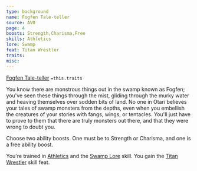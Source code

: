 ```yaml
---
type: background
name: Fogfen Tale-teller 
source: AV0
page: 4
boosts: Strength,Charisma,Free
skills: Athletics
lore: Swamp
feat: Titan Wrestler
traits: 
misc: 
---
```


[Fogfen Tale-teller](###%20Fogfen%20Tale-teller)
`=this.traits`


You know there are monstrous things out in the swamp known as Fogfen; you've seen these things through the mist, gliding through the murky water and heaving themselves over sodden bits of land. No one in Otari believes your tales of swamp monsters from the depths, even when you embellish the creatures of your stories with fangs, wings, or tentacles. You'll just have to prove to them that there are truly monsters out there, and that they were wrong to doubt you.

Choose two ability boosts. One must be to Strength or Charisma, and one is a free ability boost.

You're trained in [Athletics](Athletics) and the [Swamp Lore](Swamp%20Lore) skill. You gain the [Titan Wrestler](Titan%20Wrestler) skill feat.

